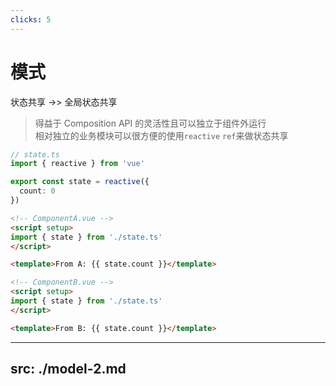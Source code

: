 ```yaml
---
clicks: 5
---
```


# 模式
状态共享 ->> 全局状态共享

> 得益于 Composition API 的灵活性且可以独立于组件外运行 <br>
> 相对独立的业务模块可以很方便的使用`reactive` `ref`来做状态共享

```ts {0|1,4-6|1,4-6|1,4-6|1,4-6|all} {at: 0}
// state.ts
import { reactive } from 'vue'

export const state = reactive({
  count: 0
})
```

<div class="grid grid-cols-2 gap-x-4">

```html {0|0|1,3|1,3|1,3,6|all} {at: 0}
<!-- ComponentA.vue -->
<script setup>
import { state } from './state.ts'
</script>

<template>From A: {{ state.count }}</template>
```

```html {0|0|0|1,3|1,3,6|all} {at: 0}
<!-- ComponentB.vue -->
<script setup>
import { state } from './state.ts'
</script>

<template>From B: {{ state.count }}</template>
```

</div>

---
src: ./model-2.md
---

